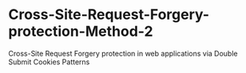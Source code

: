 # Cross-Site-Request-Forgery-protection-Method-2
Cross-Site Request Forgery protection in web applications via Double Submit Cookies Patterns
